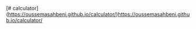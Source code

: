 [# calculator]
(https://oussemasahbeni.github.io/calculator/)https://oussemasahbeni.github.io/calculator/
